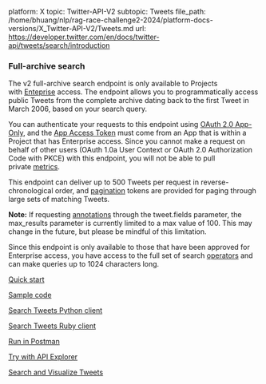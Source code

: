 platform: X
topic: Twitter-API-V2
subtopic: Tweets
file_path: /home/bhuang/nlp/rag-race-challenge2-2024/platform-docs-versions/X_Twitter-API-V2/Tweets.md
url: https://developer.twitter.com/en/docs/twitter-api/tweets/search/introduction


### Full-archive search

The v2 full-archive search endpoint is only available to Projects with [Enteprise](https://developer.twitter.com/en/docs/twitter-api/getting-started/about-twitter-api#v2-access-level) access. The endpoint allows you to programmatically access public Tweets from the complete archive dating back to the first Tweet in March 2006, based on your search query.

You can authenticate your requests to this endpoint using [OAuth 2.0 App-Only](https://developer.twitter.com/en/docs/authentication/oauth-2-0/application-only), and the [App Access Token](https://developer.twitter.com/en/docs/authentication/oauth-2-0/bearer-tokens) must come from an App that is within a Project that has Enterprise access. Since you cannot make a request on behalf of other users (OAuth 1.0a User Context or OAuth 2.0 Authorization Code with PKCE) with this endpoint, you will not be able to pull private [metrics](https://developer.twitter.com/en/docs/twitter-api/metrics). 

This endpoint can deliver up to 500 Tweets per request in reverse-chronological order, and [pagination](https://developer.twitter.com/en/docs/twitter-api/tweets/search/integrate/paginate) tokens are provided for paging through large sets of matching Tweets.

**Note:** If requesting [annotations](https://developer.twitter.com/en/docs/twitter-api/annotations/overview.html) through the tweet.fields parameter, the max\_results parameter is currently limited to a max value of 100. This may change in the future, but please be mindful of this limitation.

Since this endpoint is only available to those that have been approved for Enterprise access, you have access to the full set of search [operators](https://developer.twitter.com/en/docs/twitter-api/tweets/search/integrate/build-a-rule) and can make queries up to 1024 characters long.

[Quick start](https://developer.twitter.com/en/docs/twitter-api/tweets/search/quick-start)

[Sample code](https://github.com/twitterdev/Twitter-API-v2-sample-code)

[Search Tweets Python client](https://github.com/twitterdev/search-tweets-python)

[Search Tweets Ruby client](https://github.com/twitterdev/search-tweets-ruby)

[Run in Postman](https://t.co/twitter-api-postman)

[Try with API Explorer](https://developer.twitter.com/apitools/api?endpoint=/2/tweets/search/recent&method=get)

[Search and Visualize Tweets](https://developer.twitter.com/en/docs/tutorials/developer-guide--twitter-api-toolkit-for-google-cloud)